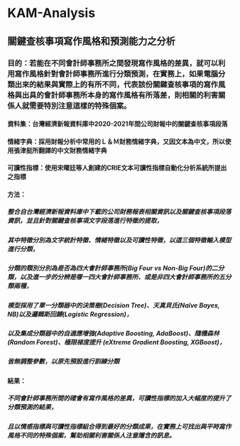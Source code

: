 # KAM-Analysis

## 關鍵查核事項寫作風格和預測能力之分析

### 目的：若能在不同會計師事務所之間發現寫作風格的差異，就可以利用寫作風格針對會計師事務所進行分類預測，在實務上，如果電腦分類出來的結果與實際上的有所不同，代表該份關鍵查核事項的寫作風格與出具的會計師事務所本身的寫作風格有所落差，則相關的利害關係人就需要特別注意這樣的特殊個案。

#### 資料集：台灣經濟新報資料庫中2020-2021年間公司財報中的關鍵查核事項段落
#### 情緒字典：採用財報分析中常用的Ｌ＆Ｍ財務情緒字典，又因文本為中文，所以使用張津挺所翻譯的中文財務情緒字典
#### 可讀性指標：使用宋曜廷等人創建的CRIE文本可讀性指標自動化分析系統所提出之指標

#### 方法：

##### 整合自台灣經濟新報資料庫中下載的公司財務報表相關資訊以及關鍵查核事項段落資訊，並且針對關鍵查核事項文字段落進行特徵的提取，
##### 其中特徵分別為文字統計特徵、情緒特徵以及可讀性特徵，以這三個特徵輸入模型進行分類，
##### 分類的類別分別為是否為四大會計師事務所(Big Four vs Non-Big Four)的二分類，以及進一步的分辨是哪一四大會計師事務所、或是非四大會計師事務所的五分類兩種，

##### 模型採用了單一分類器中的決策樹(Decision Tree)、天真貝氏(Naïve Bayes, NB)以及邏輯斯回歸(Logistic Regression)，
##### 以及集成分類器中的自適應增強(Adaptive Boosting, AdaBoost)、隨機森林 (Random Forest)、極限梯度提升 (eXtreme Gradient Boosting, XGBoost)，
##### 皆無調整參數，以原先預設進行訓練分類

#### 結果：
##### 不同會計師事務所間的確會有寫作風格的差異，可讀性指標的加入大幅度的提升了分類預測的結果，
##### 且以情感指標與可讀性指標組合得到最好的分類成果，在實務上可找出與平時寫作風格不同的特殊個案，幫助相關利害關係人注意隱含的訊息。


